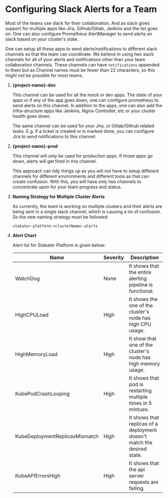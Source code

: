 # Configuring Slack Alerts for a Team

Most of the teams use slack for their collaboration. And as slack gives support for multiple apps like Jira, Github/Gitlab, Jenkins and the list goes on. One can also configure Prometheus AlertManager to send alerts on slack based on your cluster's state.

One can setup all these apps to send alerts/notifications to different slack channels so that the team can coordinate. We believe in using two slack channels for all of your alerts and notifications other than your team collaboration channels. These channels can have `notifications` appended to them but as Channel names must be fewer than 22 characters, so this might not be possible for most teams.

1. **{project-name}-dev**

    This channel can be used for all the mock or dev apps. The state of your apps or if any of the app goes down, one can configure prometheus to send alerts on this channel. In addition to the apps, one can also add the infra-structure apps like Jenkins, Nginx Controller, etc or your cluster health goes down.

    The same channel can be used for your Jira, or Gitlab/Github related tasks. E.g. if a ticket is created or is marked done, you can configure Jira to send notifications to this channel.

2. **{project-name}-prod**

    This channel will only be used for production apps. If those apps go down, alerts will get fired in this channel.

    This approach can tidy things up as you will not have to setup different channels for different environments and different tools as that can create confusion. With this, you will have only two channels to concentrate upon for your team progress and status.

3. **Naming Strategy for Multiple Cluster Alerts**

    As currently, the team is working on multiple clusters and their alerts are being sent in a single slack channel, which is causing a lot of confusion. So the new naming strategy must be followed:

    ```
    stakater-platform-<clusterName>-alerts
    ```
4. **Alert Chart**

   Alert list for Stakater Platform is given below:


   | Name | Severity | Description |
   |---|---|---|
   | WatchDog | None | It shows that the entire alerting pipeline is functional. |
   | HighCPULoad | High | It shows the one of the cluster's node has high CPU usage. |
   | HighMemoryLoad | High | It show that one of the cluster's node has high memory usage.|
   | KubePodCrashLooping | High | It shows that pod is restarting multiple times in 5 mintues. |
   | KubeDeploymentReplicasMismatch | High | It shows that replicas of a deployment doesn't match the desired state. |
   | KubeAPIErrorsHigh | High | It shows that the api server requests are failing. |
